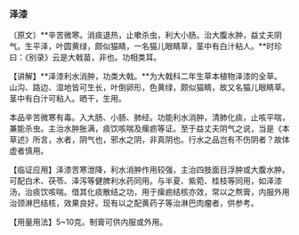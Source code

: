 ### 泽漆

〔原文〕**辛苦微寒。消痰退热，止嗽杀虫，利大小肠。治大腹水肿，益丈夫阴气。生平泽，叶圆黄绿，颇似猫睛，一名猫儿眼睛草，茎中有白汁粘人。**时珍曰：《别录》云是大戟苗，非也。功相类耳。

【讲解】**泽漆利水消肿，功类大戟。**为大戟科二年生草本植物泽漆的全草。山沟、路边、湿地皆可生长，叶倒卵形，色黄绿，颇似猫睛，故又名猫儿眼睛草。茎中有白汁可粘人。晒干，生用。

本品辛苦微寒有毒。入大肠、小肠、肺经。功能利水消肿，清肺化痰，止咳平喘，兼能杀虫。主治水肿胀满，痰饮咳喘及瘰疬等证。至于益丈夫阴气之说，当是《本草述》所言，水者，阴气也，邪水之阴，非真阴也。行水之品岂有不伤阴者？故体虚者慎用。

【临证应用】泽漆苦寒泄降，利水消肿作用较强，主治四肢面目浮肿或大腹水肿。可配白术、茯苓、泽泻等健脾利水药同用。与半夏、紫菀、桂枝等同用，如泽漆汤，治痰饮咳喘。借其化痰散结之功，用于瘰疬结核亦效，常以之熬膏，内服外用治颈淋巴结核，效果良好。现有以之配黄药子等治淋巴肉瘤者，供参考。

【用量用法】5~10克。制膏可供内服或外用。


